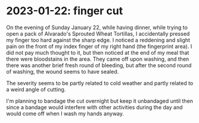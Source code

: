 # 2023-01-22: finger cut

On the evening of Sunday January 22, while having dinner, while trying
to open a pack of Alvarado's Sprouted Wheat Tortillas, I accidentally
pressed my finger too hard against the sharp edge. I noticed a
reddening and slight pain on the front of my index finger of my right
hand (the fingerprint area). I did not pay much thought to it, but
then noticed at the end of my meal that there were bloodstains in the
area. They came off upon washing, and then there was another brief
fresh round of bleeding, but after the second round of washing, the
wound seems to have sealed.

The severity seems to be partly related to cold weather and partly
related to a weird angle of cutting.

I'm planning to bandage the cut overnight but keep it unbandaged until
then since a bandage would interfere with other activities during the
day and would come off when I wash my hands anyway.
